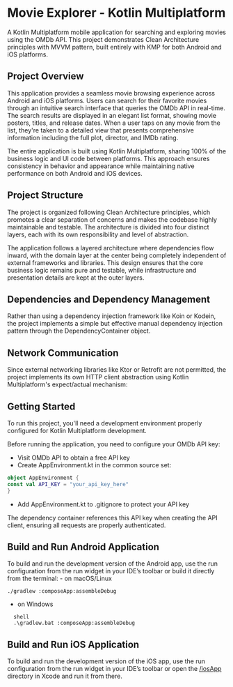 # Movie Explorer - Kotlin Multiplatform

A Kotlin Multiplatform mobile application for searching and exploring movies using the OMDb API. This project demonstrates Clean Architecture principles with MVVM pattern, built entirely with KMP for both Android and iOS platforms.
## Project Overview

This application provides a seamless movie browsing experience across Android and iOS platforms. Users can search for their favorite movies through an intuitive search interface that queries the OMDb API in real-time. The search results are displayed in an elegant list format, showing movie posters, titles, and release dates. When a user taps on any movie from the list, they're taken to a detailed view that presents comprehensive information including the full plot, director, and IMDb rating.

The entire application is built using Kotlin Multiplatform, sharing 100% of the business logic and UI code between platforms. This approach ensures consistency in behavior and appearance while maintaining native performance on both Android and iOS devices.

## Project Structure
The project is organized following Clean Architecture principles, which promotes a clear separation of concerns and makes the codebase highly maintainable and testable. The architecture is divided into four distinct layers, each with its own responsibility and level of abstraction.

The application follows a layered architecture where dependencies flow inward, with the domain layer at the center being completely independent of external frameworks and libraries. This design ensures that the core business logic remains pure and testable, while infrastructure and presentation details are kept at the outer layers.

## Dependencies and Dependency Management
Rather than using a dependency injection framework like Koin or Kodein, the project implements a simple but effective manual dependency injection pattern through the DependencyContainer object.

## Network Communication
Since external networking libraries like Ktor or Retrofit are not permitted, the project implements its own HTTP client abstraction using Kotlin Multiplatform's expect/actual mechanism:

## Getting Started
To run this project, you'll need a development environment properly configured for Kotlin Multiplatform development.

Before running the application, you need to configure your OMDb API key:

- Visit OMDb API to obtain a free API key
- Create AppEnvironment.kt in the common source set:

```kt
object AppEnvironment {
const val API_KEY = "your_api_key_here"
}
```
- Add AppEnvironment.kt to .gitignore to protect your API key

The dependency container references this API key when creating the API client, ensuring all requests are properly authenticated.

## Build and Run Android Application

To build and run the development version of the Android app, use the run configuration from the run widget in your IDE’s toolbar or build it directly from the terminal: - on macOS/Linux

```shell
./gradlew :composeApp:assembleDebug
```
- on Windows
```
  shell
  .\gradlew.bat :composeApp:assembleDebug
 ```
## Build and Run iOS Application 
To build and run the development version of the iOS app, use the run configuration from the run widget in your IDE’s toolbar or open the [/iosApp](./iosApp) directory in Xcode and run it from there.
